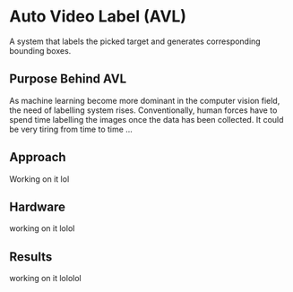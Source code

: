 # Auto Video Label (AVL)
A system that labels the picked target and generates corresponding bounding boxes.

## Purpose Behind AVL
As machine learning become more dominant in the computer vision field, the need of labelling system rises.
Conventionally, human forces have to spend time labelling the images once the data has been collected.
It could be very tiring from time to time ... 

## Approach
Working on it lol

## Hardware
working on it lolol

## Results
working on it lololol
